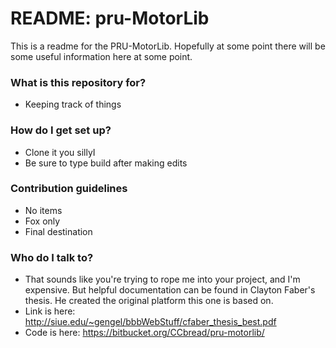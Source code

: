 # README: pru-MotorLib #

This is a readme for the PRU-MotorLib. Hopefully at some point there will be some useful information here at some point.

### What is this repository for? ###

* Keeping track of things

### How do I get set up? ###

* Clone it you sillyI
* Be sure to type build after making edits

### Contribution guidelines ###

* No items
* Fox only 
* Final destination

### Who do I talk to? ###

* That sounds like you're trying to rope me into your project, and I'm
  expensive. But helpful documentation can be found in Clayton Faber's thesis.
  He created the original platform this one is based on.
* Link is here: http://siue.edu/~gengel/bbbWebStuff/cfaber_thesis_best.pdf
* Code is here: https://bitbucket.org/CCbread/pru-motorlib/
